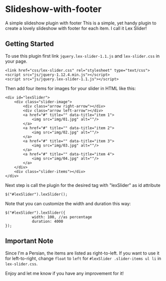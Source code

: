 # Slideshow-with-footer 
A simple slideshow plugin with footer
This is a simple, yet handy plugin to create a lovely slideshow with footer for each item.
I call it Lex Slider!

## Getting Started
To use this plugin first link `jquery.lex-slider-1.1.js` and `lex-slider.css` in your page.

```
<link href="css/lex-slider.css" rel="stylesheet" type="text/css">
<script src="js/jquery-1.12.4.min.js"></script>
<script src="js/jquery.lex-slider-1.1.js"></script>
```

Then add four items for images for your slider in HTML like this:

```
<div id="lexSlider">
	<div class="slider-image">
		<div class="arrow right-arrow"></div>
		<div class="arrow left-arrow"></div>
		<a href="#" title="" data-title="item 1">
			<img src="img/01.jpg" alt=""/>
		</a>			
		<a href="#" title="" data-title="item 2">
			<img src="img/02.jpg" alt=""/>
		</a>			
		<a href="#" title="" data-title="item 3">
			<img src="img/03.jpg" alt=""/>
		</a>			
		<a href="#" title="" data-title="item 4">
			<img src="img/04.jpg" alt=""/>
		</a>
	</div>
	<div class="slider-items"></div>
</div>
```

Next step is call the plugin for the desired tag with "lexSlider" as id attribute
```
$("#lexSlider").lexSlider();
```

Note that you can customize the width and duration this way:
```
$("#lexSlider").lexSlider({
			width: 100, //as percentage
			duration: 4000
});
```
## Important Note

Since I'm a Persian, the items are listed as right-to-left.
If you want to use it for left-to-right, change `float` to `left` for `#lexSlider .slider-items ul li` in `lex-slider.css`.

Enjoy and let me know if you have any improvement for it!